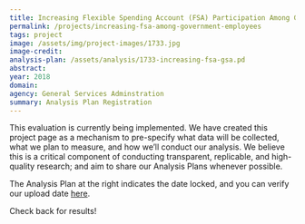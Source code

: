 ```yaml
---
title: Increasing Flexible Spending Account (FSA) Participation Among Government Employees
permalink: /projects/increasing-fsa-among-government-employees
tags: project  
image: /assets/img/project-images/1733.jpg
image-credit:
analysis-plan: /assets/analysis/1733-increasing-fsa-gsa.pd
abstract: 
year: 2018
domain: 
agency: General Services Adminstration
summary: Analysis Plan Registration
---
```

This evaluation is currently being implemented. We have created this project page as a mechanism to pre-specify what data will be collected, what we plan to measure, and how we’ll conduct our analysis. We believe this is a critical component of conducting transparent, replicable, and high-quality research; and aim to share our Analysis Plans whenever possible.

The Analysis Plan at the right indicates the date locked, and you can verify our upload date <a href="https://github.com/gsa-oes/office-of-evaluation-sciences/tree/master/assets/analysis">here</a>. 

Check back for results!
